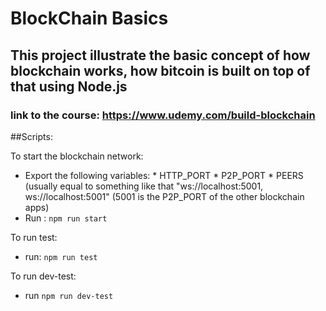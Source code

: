 # BlockChain Basics

## This project illustrate the basic concept of how blockchain works, how bitcoin is built on top of that using Node.js
### link to the course: https://www.udemy.com/build-blockchain


##Scripts:

To start the blockchain network:
  - Export the following variables: * HTTP_PORT
                                    * P2P_PORT
                                    * PEERS (usually equal to something like that "ws://localhost:5001, ws://localhost:5001" (5001 is the P2P_PORT of the other blockchain apps)
  - Run : `npm run start`

To run test:
  - run: `npm run test`

To run dev-test:
  - run `npm run dev-test`
